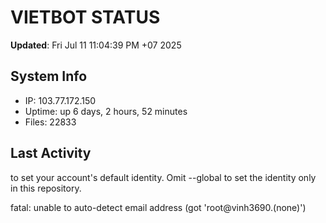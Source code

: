 # VIETBOT STATUS
**Updated**: Fri Jul 11 11:04:39 PM +07 2025

## System Info
- IP: 103.77.172.150
- Uptime: up 6 days, 2 hours, 52 minutes
- Files: 22833

## Last Activity

to set your account's default identity.
Omit --global to set the identity only in this repository.

fatal: unable to auto-detect email address (got 'root@vinh3690.(none)')
